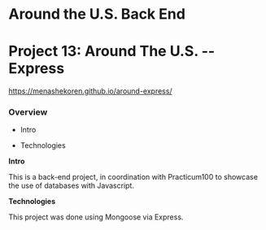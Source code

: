 # Around the U.S. Back End  

# Project 13: Around The U.S. -- Express

https://menashekoren.github.io/around-express/

### Overview

- Intro

- Technologies

**Intro**

This is a back-end project, in coordination with Practicum100 to showcase the use of databases with Javascript. 

**Technologies**

This project was done using Mongoose via Express.

